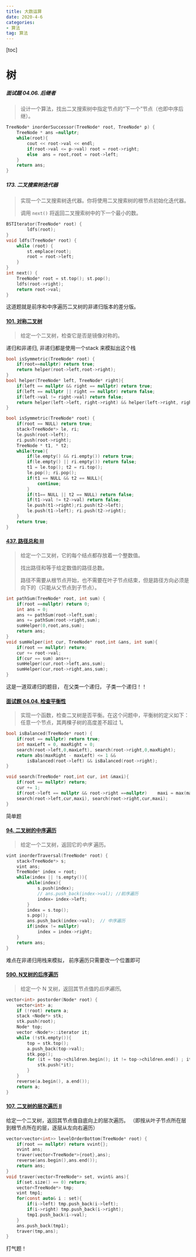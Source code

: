 ```yaml
---
title: 大数运算
date: 2020-4-6
categories: 
- 算法
tag: 算法
---
```

[toc]

# 树





##### 面试题 04.06. 后继者

> 设计一个算法，找出二叉搜索树中指定节点的“下一个”节点（也即中序后继）。

```c
TreeNode* inorderSuccessor(TreeNode* root, TreeNode* p) {
    TreeNode * ans =nullptr;     
    while(root){
        cout << root->val << endl;
        if(root->val <= p->val) root = root->right;
        else  ans = root,root = root->left; 
    }
    return ans;
}
```



##### 173. 二叉搜索树迭代器

> 实现一个二叉搜索树迭代器。你将使用二叉搜索树的根节点初始化迭代器。
>
> 调用 `next()` 将返回二叉搜索树中的下一个最小的数。

```c
BSTIterator(TreeNode* root) {
        ldfs(root);
}
void ldfs(TreeNode* root) {
    while (root) {
        st.emplace(root);
        root = root->left;
    }
}
int next() {
    TreeNode* root = st.top(); st.pop();
    ldfs(root->right);
    return root->val;
}
```

这道题就是前序和中序遍历二叉树的非递归版本的差分版。



#### [101. 对称二叉树](https://leetcode-cn.com/problems/symmetric-tree/)

> 给定一个二叉树，检查它是否是镜像对称的。

递归和非递归, 非递归都是使用一个stack 来模拟出这个栈

```c
bool isSymmetric(TreeNode* root) {
    if(root==nullptr) return true;
    return helper(root->left,root->right);
}
bool helper(TreeNode* left, TreeNode* right){
    if(left == nullptr && right == nullptr) return true;
    if(left == nullptr || right == nullptr) return false;
    if(left->val != right->val) return false;
    return helper(left->left, right->right) && helper(left->right, right->left);
}
```

```c
bool isSymmetric(TreeNode* root) {
    if(root == NULL) return true;
    stack<TreeNode*> le, ri;
    le.push(root->left);
    ri.push(root->right);
    TreeNode * t1, * t2;
    while(true){
        if(le.empty() && ri.empty()) return true;
        if(le.empty() || ri.empty()) return false;
        t1 = le.top(); t2 = ri.top();
        le.pop(); ri.pop();
        if(t1 == NULL && t2 == NULL){
            continue;
        } 
        if(t1== NULL || t2 == NULL) return false;
        if(t1->val != t2->val) return false;
        le.push(t1->right);ri.push(t2->left);
        le.push(t1->left); ri.push(t2->right);
    }
    return true;
}
```



#### [437. 路径总和 III](https://leetcode-cn.com/problems/path-sum-iii/)

>给定一个二叉树，它的每个结点都存放着一个整数值。
>
>找出路径和等于给定数值的路径总数。
>
>路径不需要从根节点开始，也不需要在叶子节点结束，但是路径方向必须是向下的（只能从父节点到子节点）。

```c
int pathSum(TreeNode* root, int sum) {
    if(root ==nullptr) return 0;
    int ans = 0;
    ans += pathSum(root->left,sum);
    ans += pathSum(root->right,sum);
    sumHelper(0,root,ans,sum);
    return ans;
}
void sumHelper(int cur, TreeNode* root,int &ans, int sum){
    if(root == nullptr) return;
    cur += root->val;
    if(cur == sum) ans++;
    sumHelper(cur,root->left,ans,sum);
    sumHelper(cur,root->right,ans,sum);
}
```

这是一道双递归的题目， 在父类一个递归， 子类一个递归！！



#### [面试题 04.04. 检查平衡性](https://leetcode-cn.com/problems/check-balance-lcci/)

> 实现一个函数，检查二叉树是否平衡。在这个问题中，平衡树的定义如下：任意一个节点，其两棵子树的高度差不超过 1。

```c
bool isBalanced(TreeNode* root) {
    if(root == nullptr) return true;
    int maxLeft = 0, maxRight = 0;
    search(root->left,0,maxLeft), search(root->right,0,maxRight);
    return abs(maxRight - maxLeft) <= 1 && 
        isBalanced(root->left) && isBalanced(root->right); 
}

void search(TreeNode* root,int cur, int &maxi){
    if(root == nullptr) return;
    cur += 1;
    if(root->left == nullptr && root->right ==nullptr)    maxi = max(maxi,cur);   
    search(root->left,cur,maxi), search(root->right,cur,maxi);
}
```

简单题





#### [94. 二叉树的中序遍历](https://leetcode-cn.com/problems/binary-tree-inorder-traversal/)

> 给定一个二叉树，返回它的*中序* 遍历。

```c
vint inorderTraversal(TreeNode* root) {
    stack<TreeNode*> s;
    vint ans;
    TreeNode* index = root;
    while(index || !s.empty()){
        while(index){
            s.push(index);
            // ans.push_back(index->val); //前序遍历
            index= index->left;
        }
        index = s.top();
        s.pop();
        ans.push_back(index->val);	// 中序遍历
        if(index != nullptr)
            index = index->right;
    }
    return ans;
}
```

难点在非递归用栈来模拟， 前序遍历只需要改一个位置即可



#### [590. N叉树的后序遍历](https://leetcode-cn.com/problems/n-ary-tree-postorder-traversal/)

> 给定一个 N 叉树，返回其节点值的*后序遍历*。

```c
vector<int> postorder(Node* root) {
    vector<int> a;
    if (!root) return a;
    stack <Node*> stk;
    stk.push(root);
    Node* top;
    vector <Node*>::iterator it;
    while (!stk.empty()){
        top = stk.top();
        a.push_back(top->val);
        stk.pop();
        for (it = top->children.begin(); it != top->children.end() ; it++){
            stk.push(*it);
        }
    }
    reverse(a.begin(), a.end());
    return a;
}
```





#### [107. 二叉树的层次遍历 II](https://leetcode-cn.com/problems/binary-tree-level-order-traversal-ii/)

给定一个二叉树，返回其节点值自底向上的层次遍历。 （即按从叶子节点所在层到根节点所在的层，逐层从左向右遍历）



```c
vector<vector<int>> levelOrderBottom(TreeNode* root) {
    if(root == nullptr) return vvint{};
    vvint ans;   
    traver(vector<TreeNode*>{root},ans);
    reverse(ans.begin(),ans.end());
    return ans;
}
void traver(vector<TreeNode*> set, vvint& ans){
    if(set.size() == 0) return;
    vector<TreeNode*> tmp;
    vint tmp1;
    for(const auto& i : set){
        if(i->left) tmp.push_back(i->left);
        if(i->right) tmp.push_back(i->right);
        tmp1.push_back(i->val);
    }
    ans.push_back(tmp1);
    traver(tmp,ans);
}
```

打气题！